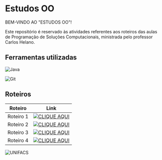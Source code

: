 # Estudos OO

BEM-VINDO AO "ESTUDOS OO"!

Este repositório é reservado às atividades referentes aos roteiros das aulas de Programação de Soluções Computacionais, ministrada pelo professor Carlos Helano.

## Ferramentas utilizadas

![Java](https://img.shields.io/badge/Java-008000?style=for-the-badge&logo=java&logoColor=black)

![Git](https://img.shields.io/badge/Git-008000?style=for-the-badge&logo=git&logoColor=white)

## Roteiros

| Roteiro | Link |
|-----------|---------|
| Roteiro 1 | [![CLIQUE AQUI](https://img.shields.io/badge/CLIQUE%20AQUI-008000)](https://docs.google.com/document/d/1TUVJg5SzC7oSzFfyJo10HJJuxE1mkR3W/edit?usp=sharing&ouid=118144196719572213428&rtpof=true&sd=true)
| Roteiro 2 | [![CLIQUE AQUI](https://img.shields.io/badge/CLIQUE%20AQUI-008000)](https://docs.google.com/document/d/1XTteMxETphk3Uebw2Gdmq7ILfHQoRvqm/edit?usp=sharing&ouid=118144196719572213428&rtpof=true&sd=true)
| Roteiro 3 | [![CLIQUE AQUI](https://img.shields.io/badge/CLIQUE%20AQUI-008000)](https://docs.google.com/document/d/1FpPR8YadpG1fjo96CLiw5OlNwAiQ2CzH/edit?usp=sharing&ouid=118144196719572213428&rtpof=true&sd=true)
| Roteiro 4 | [![CLIQUE AQUI](https://img.shields.io/badge/CLIQUE%20AQUI-008000)](https://docs.google.com/document/d/1z306NIZZ4cXM3YQOtiy2Ib7ortJC86RN/edit?usp=sharing&ouid=118144196719572213428&rtpof=true&sd=true)



![UNIFACS](https://aic.unifacs.br/unifacs.jpg)